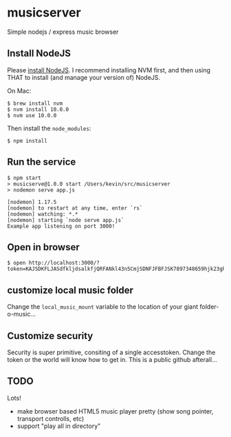# musicserver
Simple nodejs / express music browser

## Install NodeJS
Please [install NodeJS](https://www.google.com/search?source=hp&ei=xyckW_uXKsPEjwTq0rmICQ&q=install+nodejs&oq=install+nodejs&gs_l=psy-ab.3..0j0i131k1j0l8.875.2417.0.2504.14.9.0.0.0.0.368.837.0j3j0j1.4.0....0...1.1.64.psy-ab..10.4.836....0.jDCQmP_OFK4).   I recommend installing NVM first, and then using THAT to install (and manage your version of) NodeJS.

On Mac:
```
$ brew install nvm
$ nvm install 10.0.0
$ nvm use 10.0.0
```

Then install the `node_modules`:
```
$ npm install
```

## Run the service
```
$ npm start
> musicserve@1.0.0 start /Users/kevin/src/musicserver
> nodemon serve app.js

[nodemon] 1.17.5
[nodemon] to restart at any time, enter `rs`
[nodemon] watching: *.*
[nodemon] starting `node serve app.js`
Example app listening on port 3000!
```

## Open in browser
```
$ open http://localhost:3000/?token=KAJSDKFLJASdfkljdsalkfjQRFANkl43n5CmjSDNFJFBFJSK7897348659hjk23ghj342k5g234uib5g43uv532gj
```

## customize local music folder
Change the `local_music_mount` variable to the location of your giant folder-o-music...

## Customize security
Security is super primitive, consiting of a single accesstoken.  Change the token or the world will know how to get in.  This is a public github afterall...

## TODO
Lots!
- make browser based HTML5 music player pretty (show song pointer, transport controlls, etc)
- support "play all in directory"

